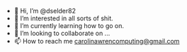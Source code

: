 - 👋 Hi, I’m @dselder82
- 👀 I’m interested in all sorts of shit.
- 🌱 I’m currently learning how to go on.
- 💞️ I’m looking to collaborate on ...
- 📫 How to reach me carolinawrencomputing@gmail.com

<!---
dselder82/dselder82 is a ✨ special ✨ repository because its `README.md` (this file) appears on your GitHub profile.
You can click the Preview link to take a look at your changes.
--->
